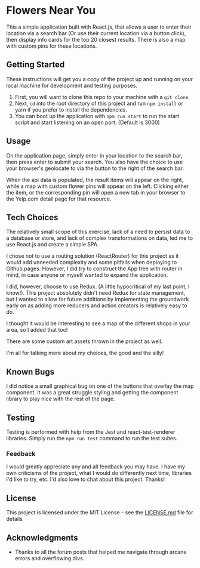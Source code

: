 # Flowers Near You

This a simple application built with React.js, that allows a user to enter their location via a search bar (Or use their current location via a button click), then display info cards for the top 20 closest results. There is also a map with custom pins for these locations.

## Getting Started

These instructions will get you a copy of the project up and running on your local machine for development and testing purposes.

1. First, you will want to clone this repo to your machine with a ```git clone```.
2. Next, ```cd``` into the root directory of this project and run ```npm install``` or
yarn if you prefer to install the dependencies.
3. You can boot up the application with ```npm run start``` to run the start script and start listening on an open port. (Default is 3000)

## Usage
  On the application page, simply enter in your location to the search bar, then press enter to submit your search. You also have the choice to use your browser's geolocate to via the button to the right of the search bar.

  When the api data is populated, the result items will appear on the right, while a map
  with custom flower pins will appear on the left. Clicking either the item, or the corresponding pin will open a new tab in your browser to the Yelp.com detail page for that resource.

## Tech Choices
  The relatively small scope of this exercise, lack of a need to persist data to a database or store, and lack of complex transformations on data, led me to use React.js and create a simple SPA.

  I chose not to use a routing solution (ReactRouter) for this project as it would add unneeded complexity and some pitfalls when deploying to Github.pages. However, I did try to construct the App tree with router in mind, in case anyone or myself wanted to expand the application.

  I did, however, choose to use Redux. (A little hypocritical of my last point, I know!).
  This project absolutely didn't need Redux for state management, but I wanted to allow for future additions by implementing the groundwork early on as adding more reducers and action creators is relatively easy to do.

  I thought it would be interesting to see a map of the different shops in your area, so I added that too!

  There are some custom art assets thrown in the project as well.

  I'm all for talking more about my choices, the good and the silly!
   
## Known Bugs
I did notice a small graphical bug on one of the buttons that overlay the map component.
It was a great struggle styling and getting the component library to play nice with the rest of the page.

## Testing

Testing is performed with help from the Jest and react-test-renderer libraries.
Simply run the ```npm run test``` command to run the test suites.

### Feedback

I would greatly appreciate any and all feedback you may have. I have my own criticisms of the project, what I would do differently next time, libraries I'd like to try, etc. I'd also love to chat about this project. Thanks!

## License

This project is licensed under the MIT License - see the [LICENSE.md](LICENSE.md) file for details

## Acknowledgments

* Thanks to all the forum posts that helped me navigate through arcane errors and
  overflowing divs.

